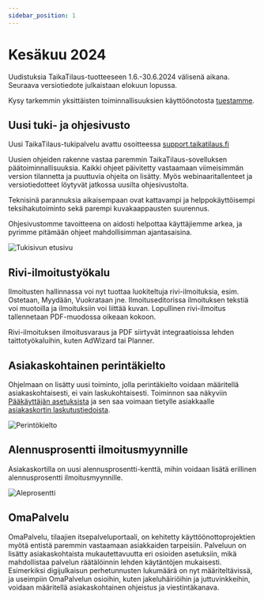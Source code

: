 ```yaml
---
sidebar_position: 1
---
```


# Kesäkuu 2024

Uudistuksia TaikaTilaus-tuotteeseen 1.6.-30.6.2024 välisenä aikana. Seuraava versiotiedote julkaistaan elokuun lopussa.

Kysy tarkemmin yksittäisten toiminnallisuuksien käyttöönotosta [tuestamme](https://taikatilausoy.freshdesk.com/).

## Uusi tuki- ja ohjesivusto

Uusi TaikaTilaus-tukipalvelu avattu osoitteessa [support.taikatilaus.fi](https://support.taikatilaus.fi/)

Uusien ohjeiden rakenne vastaa paremmin TaikaTilaus-sovelluksen päätoiminnallisuuksia. Kaikki ohjeet päivitetty vastaamaan viimeisimmän version tilannetta ja puuttuvia ohjeita on lisätty. Myös webinaaritallenteet ja versiotiedotteet löytyvät jatkossa uusilta ohjesivustolta.

Teknisinä parannuksia aikaisempaan ovat kattavampi ja helppokäyttöisempi teksihakutoiminto sekä parempi kuvakaappausten suurennus.

Ohjesivustomme tavoitteena on aidosti helpottaa käyttäjiemme arkea, ja pyrimme pitämään ohjeet mahdollisimman ajantasaisina.

![Tukisivun etusivu](/img/ohjeet/tukiportaali.png)

## Rivi-ilmoitustyökalu

Ilmoitusten hallinnassa voi nyt tuottaa luokiteltuja rivi-ilmoituksia, esim. Ostetaan, Myydään, Vuokrataan jne.
Ilmoituseditorissa ilmoituksen tekstiä voi muotoilla ja ilmoituksiin voi liittää kuvan. Lopullinen rivi-ilmoitus tallennetaan PDF-muodossa oikeaan kokoon.

Rivi-ilmoituksen ilmoitusvaraus ja PDF siirtyvät integraatioissa lehden taittotyökaluihin, kuten AdWizard tai Planner.

## Asiakaskohtainen perintäkielto

Ohjelmaan on lisätty uusi toiminto, jolla perintäkielto voidaan määritellä asiakaskohtaisesti, ei vain laskukohtaisesti. Toiminnon saa näkyviin [Pääkäyttäjän asetuksista](https://support.taikatilaus.fi/docs/ohjeet/asetukset#lomakkeen-alkup%C3%A4%C3%A4n-toiminnot) ja sen saa voimaan tietylle asiakkaalle [asiakaskortin laskutustiedoista](https://support.taikatilaus.fi/docs/ohjeet/yleiset_ominaisuudet/asiakkaat#laskutustiedot).

![Perintökielto](/img/versiotiedotteet/perintakielto-kontakti.png)

## Alennusprosentti ilmoitusmyynnille

Asiakaskortilla on uusi alennusprosentti-kenttä, mihin voidaan lisätä erillinen alennusprosentti ilmoitusmyynnille.

![Aleprosentti](/img/versiotiedotteet/aleprosentti.png)

## OmaPalvelu

OmaPalvelu, tilaajien itsepalveluportaali, on kehitetty käyttöönottoprojektien myötä entistä paremmin vastaamaan asiakkaiden tarpeisiin. Palveluun on lisätty asiakaskohtaista mukautettavuutta eri osioiden asetuksiin, mikä mahdollistaa palvelun räätälöinnin lehden käytäntöjen mukaisesti. Esimerkiksi digijulkaisun perhetunnusten lukumäärä on nyt määriteltävissä, ja useimpiin OmaPalvelun osioihin, kuten jakeluhäiriöihin ja juttuvinkkeihin, voidaan määritellä asiakaskohtainen ohjeistus ja viestintäkanava.
